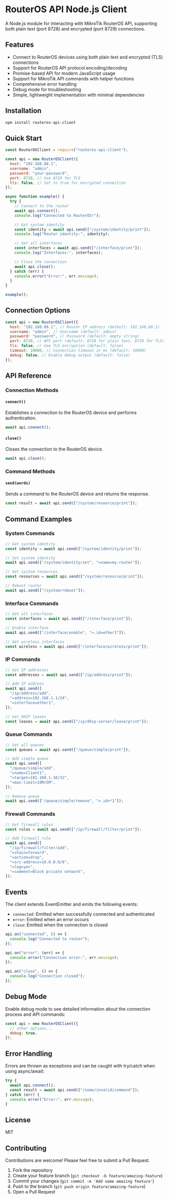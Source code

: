 # RouterOS API Node.js Client

A Node.js module for interacting with MikroTik RouterOS API, supporting both plain text (port 8728) and encrypted (port 8729) connections.

## Features

- Connect to RouterOS devices using both plain text and encrypted (TLS) connections
- Support for RouterOS API protocol encoding/decoding
- Promise-based API for modern JavaScript usage
- Support for MikroTik API commands with helper functions
- Comprehensive error handling
- Debug mode for troubleshooting
- Simple, lightweight implementation with minimal dependencies

## Installation

```bash
npm install routeros-api-client
```

## Quick Start

```javascript
const RouterOSClient = require("routeros-api-client");

const api = new RouterOSClient({
  host: "192.168.88.1",
  username: "admin",
  password: "your-password",
  port: 8728, // Use 8729 for TLS
  tls: false, // Set to true for encrypted connection
});

async function example() {
  try {
    // Connect to the router
    await api.connect();
    console.log("Connected to RouterOS!");

    // Get system identity
    const identity = await api.send(["/system/identity/print"]);
    console.log("Router identity:", identity);

    // Get all interfaces
    const interfaces = await api.send(["/interface/print"]);
    console.log("Interfaces:", interfaces);

    // Close the connection
    await api.close();
  } catch (err) {
    console.error("Error:", err.message);
  }
}

example();
```

## Connection Options

```javascript
const api = new RouterOSClient({
  host: "192.168.88.1", // Router IP address (default: 192.168.88.1)
  username: "admin", // Username (default: admin)
  password: "password", // Password (default: empty string)
  port: 8728, // API port (default: 8728 for plain text, 8729 for TLS)
  tls: false, // Use TLS encryption (default: false)
  timeout: 10000, // Connection timeout in ms (default: 10000)
  debug: false, // Enable debug output (default: false)
});
```

## API Reference

### Connection Methods

#### `connect()`

Establishes a connection to the RouterOS device and performs authentication.

```javascript
await api.connect();
```

#### `close()`

Closes the connection to the RouterOS device.

```javascript
await api.close();
```

### Command Methods

#### `send(words)`

Sends a command to the RouterOS device and returns the response.

```javascript
const result = await api.send(["/system/resource/print"]);
```

## Command Examples

### System Commands

```javascript
// Get system identity
const identity = await api.send(["/system/identity/print"]);

// Set system identity
await api.send(["/system/identity/set", "=name=my-router"]);

// Get system resources
const resources = await api.send(["/system/resource/print"]);

// Reboot router
await api.send(["/system/reboot"]);
```

### Interface Commands

```javascript
// Get all interfaces
const interfaces = await api.send(["/interface/print"]);

// Enable interface
await api.send(["/interface/enable", "=.id=ether1"]);

// Get wireless interfaces
const wireless = await api.send(["/interface/wireless/print"]);
```

### IP Commands

```javascript
// Get IP addresses
const addresses = await api.send(["/ip/address/print"]);

// Add IP address
await api.send([
  "/ip/address/add",
  "=address=192.168.1.1/24",
  "=interface=ether1",
]);

// Get DHCP leases
const leases = await api.send(["/ip/dhcp-server/lease/print"]);
```

### Queue Commands

```javascript
// Get all queues
const queues = await api.send(["/queue/simple/print"]);

// Add simple queue
await api.send([
  "/queue/simple/add",
  "=name=Client1",
  "=target=192.168.1.10/32",
  "=max-limit=10M/5M",
]);

// Remove queue
await api.send(["/queue/simple/remove", "=.id=*1"]);
```

### Firewall Commands

```javascript
// Get firewall rules
const rules = await api.send(["/ip/firewall/filter/print"]);

// Add firewall rule
await api.send([
  "/ip/firewall/filter/add",
  "=chain=forward",
  "=action=drop",
  "=src-address=10.0.0.0/8",
  "=log=yes",
  "=comment=Block private network",
]);
```

## Events

The client extends EventEmitter and emits the following events:

- `connected`: Emitted when successfully connected and authenticated
- `error`: Emitted when an error occurs
- `close`: Emitted when the connection is closed

```javascript
api.on("connected", () => {
  console.log("Connected to router");
});

api.on("error", (err) => {
  console.error("Connection error:", err.message);
});

api.on("close", () => {
  console.log("Connection closed");
});
```

## Debug Mode

Enable debug mode to see detailed information about the connection process and API commands:

```javascript
const api = new RouterOSClient({
  // other options...
  debug: true,
});
```

## Error Handling

Errors are thrown as exceptions and can be caught with try/catch when using async/await:

```javascript
try {
  await api.connect();
  const result = await api.send(["/some/invalid/command"]);
} catch (err) {
  console.error("Error:", err.message);
}
```

## License

MIT

## Contributing

Contributions are welcome! Please feel free to submit a Pull Request.

1. Fork the repository
2. Create your feature branch (`git checkout -b feature/amazing-feature`)
3. Commit your changes (`git commit -m 'Add some amazing feature'`)
4. Push to the branch (`git push origin feature/amazing-feature`)
5. Open a Pull Request
